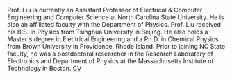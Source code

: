 Prof. Liu is currently an Assistant Professor of Electrical & Computer Engineering and Computer Science at North Carolina State University. He is also an affiliated faculty with the Department of Physics. Prof. Liu received his B.S. in Physics from Tsinghua University in Beijing. He also holds a Master's degree in Electrical Engineering and a Ph.D. in Chemical Physics from Brown University in Providence, Rhode Island. Prior to joining NC State faculty, he was a postdoctoral researcher in the Research Laboratory of Electronics and Department of Physics at the Massachusetts Institute of Technology in Boston. [CV](/assets/pdf/CV_YuanLiu.pdf) <br/>
